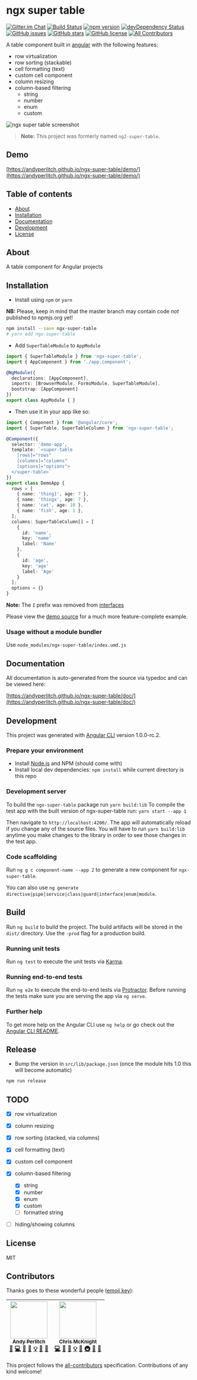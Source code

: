 # ngx super table
[![Gitter.im Chat](https://img.shields.io/badge/gitter-join%20chat-green.svg)](https://gitter.im/ngx-super-table)
[![Build Status](https://travis-ci.org/andyperlitch/ngx-super-table.svg?branch=master)](https://travis-ci.org/andyperlitch/ngx-super-table)
[![npm version](https://badge.fury.io/js/ngx-super-table.svg)](http://badge.fury.io/js/ngx-super-table)
[![devDependency Status](https://david-dm.org/andyperlitch/ngx-super-table/dev-status.svg)](https://david-dm.org/andyperlitch/ngx-super-table#info=devDependencies)
[![GitHub issues](https://img.shields.io/github/issues/andyperlitch/ngx-super-table.svg)](https://github.com/andyperlitch/ngx-super-table/issues)
[![GitHub stars](https://img.shields.io/github/stars/andyperlitch/ngx-super-table.svg)](https://github.com/andyperlitch/ngx-super-table/stargazers)
[![GitHub license](https://img.shields.io/badge/license-MIT-blue.svg)](https://raw.githubusercontent.com/andyperlitch/ngx-super-table/master/MIT-LICENSE)
[![All Contributors](https://img.shields.io/badge/all_contributors-2-orange.svg?style=flat-square)](#contributors)

A table component built in [angular](https://angular.io) with the following features:

- row virtualization
- row sorting (stackable)
- cell formatting (text)
- custom cell component
- column resizing
- column-based filtering
  - string
  - number
  - enum
  - custom

![ngx super table screenshot](http://i.imgur.com/ERUHmza.png)


> **Note:** This project was formerly named `ng2-super-table`.

## Demo

[https://andyperlitch.github.io/ngx-super-table/demo/](https://andyperlitch.github.io/ngx-super-table/demo/)

## Table of contents

- [About](#about)
- [Installation](#installation)
- [Documentation](#documentation)
- [Development](#development)
- [License](#license)

## About

A table component for Angular projects

## Installation

* Install using `npm` or `yarn`

**NB:** Please, keep in mind that the master branch may contain code
*not* published to npmjs.org yet!

```bash
npm install --save ngx-super-table
# yarn add ngx-super-table
```

* Add `SuperTableModule` to `AppModule`

```typescript
import { SuperTableModule } from 'ngx-super-table';
import { AppComponent } from './app.component';

@NgModule({
  declarations: [AppComponent],
  imports: [BrowserModule, FormsModule, SuperTableModule],
  bootstrap: [AppComponent]
})
export class AppModule { }
```

* Then use it in your app like so:

```typescript
import { Component } from '@angular/core';
import { SuperTable, SuperTableColumn } from 'ngx-super-table';

@Component({
  selector: 'demo-app',
  template: `<super-table
    [rows]="rows"
    [columns]="columns"
    [options]="options">
  </super-table>`
})
export class DemoApp {
  rows = [
    { name: 'thing1', age: 7 },
    { name: 'thingx', age: 7 },
    { name: 'cat', age: 10 },
    { name: 'fish', age: 1 },
  ];
  columns: SuperTableColumn[] = [
    {
      id: 'name',
      key: 'name'
      label: 'Name'
    },
    {
      id: 'age',
      key: 'age'
      label: 'Age'
    }
  ];
  options = {}
}
```

**Note:** The `I` prefix was removed from [interfaces](https://github.com/andyperlitch/ngx-super-table/pull/30/commits/e93f0e3dfd7a8f6f9bd8b29fa75987ce50b59616)

Please view the [demo source](https://github.com/andyperlitch/ngx-super-table/blob/master/src/app/modules/home/demo.component.ts) for a much more feature-complete example.

### Usage without a module bundler

Use `node_modules/ngx-super-table/index.umd.js`

## Documentation

All documentation is auto-generated from the source via typedoc and can be viewed here:

[https://andyperlitch.github.io/ngx-super-table/doc/](https://andyperlitch.github.io/ngx-super-table/doc/)

## Development

This project was generated with [Angular CLI](https://github.com/angular/angular-cli) version 1.0.0-rc.2.

### Prepare your environment

* Install [Node.js](http://nodejs.org/) and NPM (should come with)
* Install local dev dependencies: `npm install` while current directory is this repo

### Development server

To build the `ngx-super-table` package run `yarn build:lib`
To compile the test app with the built version of ngx-super-table run: `yarn start --app 1`

Then navigate to `http://localhost:4200/`. The app will automatically reload if you change any of the source files.
You will have to run `yarn build:lib` anytime you make changes to the library in order to see those changes in the test app.

### Code scaffolding

Run `ng g c component-name --app 2` to generate a new component for `ngx-super-table`.

You can also use `ng generate directive|pipe|service|class|guard|interface|enum|module`.

## Build

Run `ng build` to build the project. The build artifacts will be stored in the `dist/` directory. Use the `-prod` flag for a production build.

### Running unit tests

Run `ng test` to execute the unit tests via [Karma](https://karma-runner.github.io).

### Running end-to-end tests

Run `ng e2e` to execute the end-to-end tests via [Protractor](http://www.protractortest.org/).
Before running the tests make sure you are serving the app via `ng serve`.

### Further help

To get more help on the Angular CLI use `ng help` or go check out the [Angular CLI README](https://github.com/angular/angular-cli/blob/master/README.md).

## Release

* Bump the version in `src/lib/package.json` (once the module hits 1.0 this will become automatic)

```bash
npm run release
```

## TODO
- [X] row virtualization
- [X] column resizing
- [X] row sorting (stacked, via columns)
- [X] cell formatting (text)
- [X] custom cell component
- [X] column-based filtering
  - [X] string
  - [X] number
  - [X] enum
  - [X] custom
  - [ ] formatted string
- [ ] hiding/showing columns


## License

MIT

## Contributors

Thanks goes to these wonderful people ([emoji key](https://github.com/kentcdodds/all-contributors#emoji-key)):

<!-- ALL-CONTRIBUTORS-LIST:START - Do not remove or modify this section -->
| [<img src="https://avatars2.githubusercontent.com/u/1390651?v=4" width="100px;"/><br /><sub>Andy Perlitch</sub>](https://github.com/andyperlitch)<br />[💬](#question-andyperlitch "Answering Questions") [💻](https://github.com/andyperlitch/ngx-super-table/commits?author=andyperlitch "Code") [🎨](#design-andyperlitch "Design") [📖](https://github.com/andyperlitch/ngx-super-table/commits?author=andyperlitch "Documentation") [💡](#example-andyperlitch "Examples") [🤔](#ideas-andyperlitch "Ideas, Planning, & Feedback") [👀](#review-andyperlitch "Reviewed Pull Requests") | [<img src="https://avatars0.githubusercontent.com/u/735717?v=4" width="100px;"/><br /><sub>Chris McKnight</sub>](https://github.com/cmckni3)<br />[💻](https://github.com/andyperlitch/ngx-super-table/commits?author=cmckni3 "Code") [🎨](#design-cmckni3 "Design") [📖](https://github.com/andyperlitch/ngx-super-table/commits?author=cmckni3 "Documentation") [💡](#example-cmckni3 "Examples") [🤔](#ideas-cmckni3 "Ideas, Planning, & Feedback") [🚇](#infra-cmckni3 "Infrastructure (Hosting, Build-Tools, etc)") [👀](#review-cmckni3 "Reviewed Pull Requests") [🔧](#tool-cmckni3 "Tools") |
| :---: | :---: |
<!-- ALL-CONTRIBUTORS-LIST:END -->

This project follows the [all-contributors](https://github.com/kentcdodds/all-contributors) specification. Contributions of any kind welcome!
